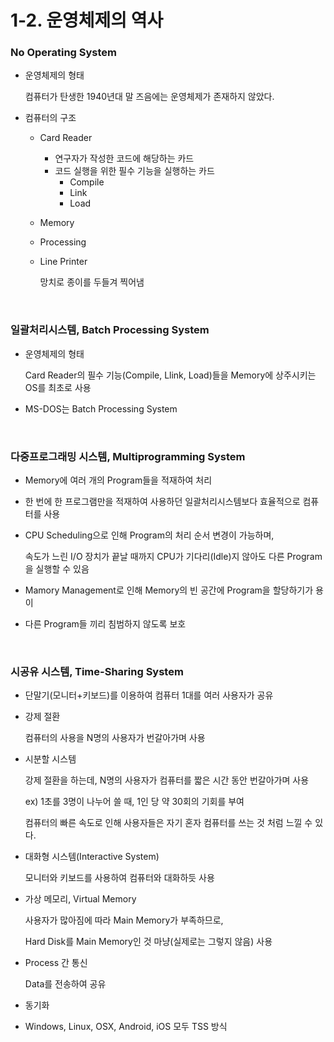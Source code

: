 # 1-2. 운영체제의 역사

### No Operating System

- 운영체제의 형태

  컴퓨터가 탄생한 1940년대 말 즈음에는 운영체제가 존재하지 않았다.

- 컴퓨터의 구조

  - Card Reader

    - 연구자가 작성한 코드에 해당하는 카드
    - 코드 실행을 위한 필수 기능을 실행하는 카드
      - Compile
      - Link
      - Load

  - Memory

  - Processing

  - Line Printer

    망치로 종이를 두들겨 찍어냄

<br>

### 일괄처리시스템, Batch Processing System

- 운영체제의 형태

  Card Reader의 필수 기능(Compile, Llink, Load)들을 Memory에 상주시키는 OS를 최초로 사용

- MS-DOS는 Batch Processing System

<br>

### 다중프로그래밍 시스템, Multiprogramming System

- Memory에 여러 개의 Program들을 적재하여 처리

- 한 번에 한 프로그램만을 적재하여 사용하던 일괄처리시스템보다 효율적으로 컴퓨터를 사용

- CPU Scheduling으로 인해 Program의 처리 순서 변경이 가능하며,

  속도가 느린 I/O 장치가 끝날 때까지 CPU가 기다리(Idle)지 않아도 다른 Program을 실행할 수 있음

- Mamory Management로 인해 Memory의 빈 공간에 Program을 할당하기가 용이

- 다른 Program들 끼리 침범하지 않도록 보호

<br>

### 시공유 시스템, Time-Sharing System

- 단말기(모니터+키보드)를 이용하여 컴퓨터 1대를 여러 사용자가 공유

- 강제 절환

  컴퓨터의 사용을 N명의 사용자가 번갈아가며 사용

- 시분할 시스템

  강제 절환을 하는데, N명의 사용자가 컴퓨터를 짧은 시간 동안 번갈아가며 사용

  ex) 1초를 3명이 나누어 쓸 때, 1인 당 약 30회의 기회를 부여

  컴퓨터의 빠른 속도로 인해 사용자들은 자기 혼자 컴퓨터를 쓰는 것 처럼 느낄 수 있다.

- 대화형 시스템(Interactive System)

  모니터와 키보드를 사용하여 컴퓨터와 대화하듯 사용

- 가상 메모리, Virtual Memory

  사용자가 많아짐에 따라 Main Memory가 부족하므로,

  Hard Disk를 Main Memory인 것 마냥(실제로는 그렇지 않음) 사용

- Process 간 통신

  Data를 전송하여 공유

- 동기화

- Windows, Linux, OSX, Android, iOS 모두 TSS 방식

